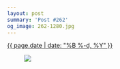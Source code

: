 ```yaml
---
layout: post
summary: 'Post #262'
og_image: 262-1280.jpg
---
```


<p>
 <time>
  <a href="/262">
   {{ page.date | date: "%B %-d, %Y" }}
  </a>
 </time>
 <a href="/262">
  <figure data-taken="12/27/2013">
   <img sizes="(min-width: 700px) 50vw, calc(100vw - 2rem)" src="{{ site.assets_url }}/262-640.jpg" srcset="{{ site.assets_url }}/262-1280.jpg 1280w, {{ site.assets_url }}/262-960.jpg 960w, {{ site.assets_url }}/262-640.jpg 640w, {{ site.assets_url }}/262-320.jpg 320w"/>
  </figure>
 </a>
</p>

